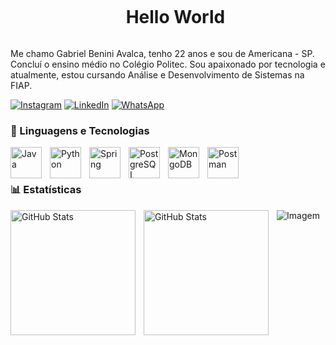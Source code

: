 <!--título-->
<div id="user-content-toc">
  <ul align="center">
    <summary><h1 style="display: inline-block">Hello World</h1></summary>
</div>

<!-- Presentation -->
<p>
  Me chamo Gabriel Benini Avalca, tenho 22 anos e sou de Americana - SP. Concluí o ensino médio no Colégio Politec. Sou apaixonado por tecnologia e atualmente, estou cursando Análise e Desenvolvimento de Sistemas na FIAP.

</p>



<!-- Links -->
[![Instagram](https://img.shields.io/badge/Instagram-E4405F?style=for-the-badge&logo=instagram&logoColor=white)](https://www.instagram.com/gabriel_benini/)
[![LinkedIn](https://img.shields.io/badge/LinkedIn-0077B5?style=for-the-badge&logo=linkedin&logoColor=white)](https://www.linkedin.com/in/gabriel-benini-78bb2b271/)
[![WhatsApp](https://img.shields.io/badge/WhatsApp-25D366?style=for-the-badge&logo=whatsapp&logoColor=white)](https://wa.me/5519983060132)

<!-- Linguagens e Tecnlogias -->

### 🤖 Linguagens e Tecnologias


  <img 
    align="left"
    alt = "Java"
    title = "Java"
    width = "50px"
    style = "padding-right: 10px;"
    src="https://cdn.jsdelivr.net/gh/devicons/devicon@latest/icons/java/java-original-wordmark.svg" />

  <img
    align="left"
    alt = "Python"
    title = "Python"
    width = "50px"
    style = "padding-right: 10px;"
    src="https://cdn.jsdelivr.net/gh/devicons/devicon@latest/icons/python/python-original-wordmark.svg" />

  <img
    align="left"
    alt = "Spring"
    title = "Spring"
    width = "50px"
    style = "padding-right: 10px;"
    src="https://cdn.jsdelivr.net/gh/devicons/devicon@latest/icons/spring/spring-original-wordmark.svg" />

  <img
    align="left"
    alt = "PostgreSQL"
    title = "PostgreSQL"
    width = "50px"
    style = "padding-right: 10px;"
    src="https://cdn.jsdelivr.net/gh/devicons/devicon@latest/icons/postgresql/postgresql-original-wordmark.svg" />
    
   <img
    align="left"
    alt = "MongoDB"
    title = "MongoDB"
    width = "50px"
    style = "padding-right: 10px;"
    src="https://cdn.jsdelivr.net/gh/devicons/devicon@latest/icons/mongodb/mongodb-original-wordmark.svg" />
    

  <img
    align="left"
    alt = "Postman"
    title = "Postman"
    width = "50px"
    style = "padding-right: 10px;"
    src="https://cdn.jsdelivr.net/gh/devicons/devicon@latest/icons/postman/postman-original-wordmark.svg" /> 

<br/>
<br/>

          

<!-- GithubStats -->

### 📊 Estatísticas

<img
    align="left"
    alt = "GitHub Stats"
    height = "200"
    style = "padding-right: 10px;"
    src="https://github-readme-stats.vercel.app/api?username=GabrielBenini&show_icons=true&theme=tokyonight&include_all_commits=true&locale=pt-br" /> 

<img
    align="left"
    alt = "GitHub Stats"
    height = "200"
    style = "padding-right: 10px;"
    src="https://github-readme-stats.vercel.app/api/top-langs/?username=GabrielBenini&show_icons=true&theme=tokyonight&layout=compact&custom_title=Tecnologias&langs_count=9" /> 




<!-- GIF -->
<p align="left">
  <img align="center" src="https://github.com/VariableBee/VariableBee/assets/77739311/4e9f41af-6b57-49a7-b15a-74322e96b4d7" alt="Imagem">
</p>

  
